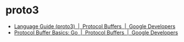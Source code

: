 # proto3

- [Language Guide (proto3)  |  Protocol Buffers  |  Google Developers](https://developers.google.com/protocol-buffers/docs/proto3)
- [Protocol Buffer Basics: Go  |  Protocol Buffers  |  Google Developers](https://developers.google.com/protocol-buffers/docs/gotutorial)